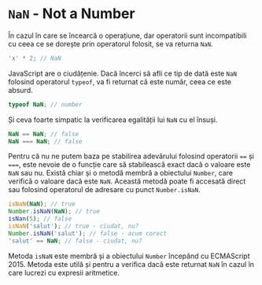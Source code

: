 # `NaN` - Not a Number

În cazul în care se încearcă o operațiune, dar operatorii sunt incompatibili cu ceea ce se dorește prin operatorul folosit, se va returna `NaN`.

```javascript
'x' * 2; // NaN
```

JavaScript are o ciudățenie. Dacă încerci să afli ce tip de dată este `NaN` folosind operatorul `typeof`, va fi returnat că este număr, ceea ce este absurd.

```javascript
typeof NaN; // number
```

Și ceva foarte simpatic la verificarea egalității lui `NaN` cu el însuși.

```javascript
NaN == NaN; // false
NaN === NaN; // false
```

Pentru că nu ne putem baza pe stabilirea adevărului folosind operatorii `==` și `===`, este nevoie de o funcție care să stabilească exact dacă o valoare este `NaN` sau nu.
Există chiar și o metodă membră a obiectului `Number`, care verifică o valoare dacă este `NaN`. Această metodă poate fi accesată direct sau folosind operatorul de adresare cu punct `Number.isNaN`.

```javascript
isNaN(NaN); // true
Number.isNaN(NaN); // true
isNan(5); // false
isNaN('salut'); // true - ciudat, nu?
Number.isNaN('salut'); // false - acum corect
'salut' == NaN; // false - ciudat, nu?
```

Metoda `isNaN` este membră și a obiectului `Number` începând cu ECMAScript 2015.
Metoda este utilă și pentru a verifica dacă este returnat `NaN` în cazul în care lucrezi cu expresii aritmetice.
